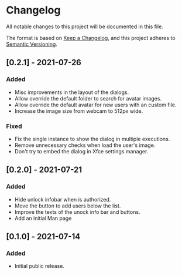 # Changelog

All notable changes to this project will be documented in this file.

The format is based on [Keep a Changelog](https://keepachangelog.com/en/1.0.0/),
and this project adheres to [Semantic Versioning](https://semver.org/spec/v2.0.0.html).

## [0.2.1] - 2021-07-26

### Added

- Misc improvements in the layout of the dialogs.
- Allow override the default folder to search for avatar images.
- Allow override the default avatar for new users with an custom file.
- Increase the image size from webcam to 512px wide.

### Fixed

- Fix the single instance to show the dialog in multiple executions.
- Remove unnecessary checks when load the user's image.
- Don't try to embed the dialog in Xfce settings manager.

## [0.2.0] - 2021-07-21

### Added

- Hide unlock infobar when is authorized.
- Move the button to add users below the list.
- Improve the texts of the unock info bar and buttons.
- Add an initial Man page

## [0.1.0] - 2021-07-14

### Added

- Initial public release.
